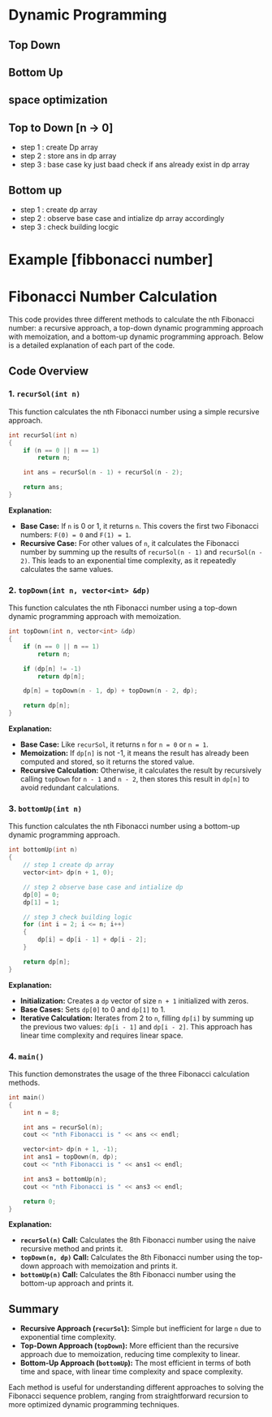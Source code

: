 # Dynamic Programming

## Top Down 
## Bottom Up
## space optimization

## Top to Down [n -> 0]
- step 1 : create Dp array
- step 2 : store ans in dp array 
- step 3 : base case ky just baad check if ans already exist in dp array

## Bottom up

- step 1 : create dp array
- step 2 : observe base case and intialize dp array accordingly
- step 3 : check building locgic

# Example [fibbonacci number]

# Fibonacci Number Calculation

This code provides three different methods to calculate the nth Fibonacci number: a recursive approach, a top-down dynamic programming approach with memoization, and a bottom-up dynamic programming approach. Below is a detailed explanation of each part of the code.

## Code Overview

### 1. `recurSol(int n)`

This function calculates the nth Fibonacci number using a simple recursive approach.

```cpp
int recurSol(int n)
{
    if (n == 0 || n == 1)
        return n;

    int ans = recurSol(n - 1) + recurSol(n - 2);

    return ans;
}
```

**Explanation:**
- **Base Case:** If `n` is 0 or 1, it returns `n`. This covers the first two Fibonacci numbers: `F(0) = 0` and `F(1) = 1`.
- **Recursive Case:** For other values of `n`, it calculates the Fibonacci number by summing up the results of `recurSol(n - 1)` and `recurSol(n - 2)`. This leads to an exponential time complexity, as it repeatedly calculates the same values.

### 2. `topDown(int n, vector<int> &dp)`

This function calculates the nth Fibonacci number using a top-down dynamic programming approach with memoization.

```cpp
int topDown(int n, vector<int> &dp)
{
    if (n == 0 || n == 1)
        return n;

    if (dp[n] != -1)
        return dp[n];

    dp[n] = topDown(n - 1, dp) + topDown(n - 2, dp);

    return dp[n];
}
```

**Explanation:**
- **Base Case:** Like `recurSol`, it returns `n` for `n = 0` or `n = 1`.
- **Memoization:** If `dp[n]` is not -1, it means the result has already been computed and stored, so it returns the stored value.
- **Recursive Calculation:** Otherwise, it calculates the result by recursively calling `topDown` for `n - 1` and `n - 2`, then stores this result in `dp[n]` to avoid redundant calculations.

### 3. `bottomUp(int n)`

This function calculates the nth Fibonacci number using a bottom-up dynamic programming approach.

```cpp
int bottomUp(int n)
{
    // step 1 create dp array
    vector<int> dp(n + 1, 0);

    // step 2 observe base case and intialize dp
    dp[0] = 0;
    dp[1] = 1;

    // step 3 check building logic
    for (int i = 2; i <= n; i++)
    {
        dp[i] = dp[i - 1] + dp[i - 2];
    }

    return dp[n];
}
```

**Explanation:**
- **Initialization:** Creates a `dp` vector of size `n + 1` initialized with zeros.
- **Base Cases:** Sets `dp[0]` to 0 and `dp[1]` to 1.
- **Iterative Calculation:** Iterates from 2 to `n`, filling `dp[i]` by summing up the previous two values: `dp[i - 1]` and `dp[i - 2]`. This approach has linear time complexity and requires linear space.

### 4. `main()`

This function demonstrates the usage of the three Fibonacci calculation methods.

```cpp
int main()
{
    int n = 8;

    int ans = recurSol(n);
    cout << "nth Fibonacci is " << ans << endl;

    vector<int> dp(n + 1, -1);
    int ans1 = topDown(n, dp);
    cout << "nth Fibonacci is " << ans1 << endl;

    int ans3 = bottomUp(n);
    cout << "nth Fibonacci is " << ans3 << endl;

    return 0;
}
```

**Explanation:**
- **`recurSol(n)` Call:** Calculates the 8th Fibonacci number using the naive recursive method and prints it.
- **`topDown(n, dp)` Call:** Calculates the 8th Fibonacci number using the top-down approach with memoization and prints it.
- **`bottomUp(n)` Call:** Calculates the 8th Fibonacci number using the bottom-up approach and prints it.

## Summary

- **Recursive Approach (`recurSol`):** Simple but inefficient for large `n` due to exponential time complexity.
- **Top-Down Approach (`topDown`):** More efficient than the recursive approach due to memoization, reducing time complexity to linear.
- **Bottom-Up Approach (`bottomUp`):** The most efficient in terms of both time and space, with linear time complexity and space complexity.

Each method is useful for understanding different approaches to solving the Fibonacci sequence problem, ranging from straightforward recursion to more optimized dynamic programming techniques.

